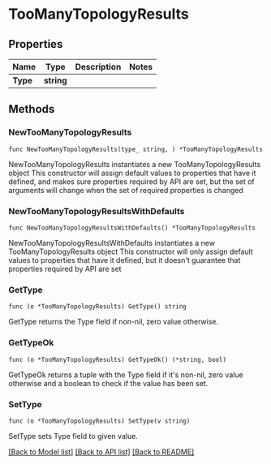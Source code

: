# TooManyTopologyResults

## Properties

Name | Type | Description | Notes
------------ | ------------- | ------------- | -------------
**Type** | **string** |  | 

## Methods

### NewTooManyTopologyResults

`func NewTooManyTopologyResults(type_ string, ) *TooManyTopologyResults`

NewTooManyTopologyResults instantiates a new TooManyTopologyResults object
This constructor will assign default values to properties that have it defined,
and makes sure properties required by API are set, but the set of arguments
will change when the set of required properties is changed

### NewTooManyTopologyResultsWithDefaults

`func NewTooManyTopologyResultsWithDefaults() *TooManyTopologyResults`

NewTooManyTopologyResultsWithDefaults instantiates a new TooManyTopologyResults object
This constructor will only assign default values to properties that have it defined,
but it doesn't guarantee that properties required by API are set

### GetType

`func (o *TooManyTopologyResults) GetType() string`

GetType returns the Type field if non-nil, zero value otherwise.

### GetTypeOk

`func (o *TooManyTopologyResults) GetTypeOk() (*string, bool)`

GetTypeOk returns a tuple with the Type field if it's non-nil, zero value otherwise
and a boolean to check if the value has been set.

### SetType

`func (o *TooManyTopologyResults) SetType(v string)`

SetType sets Type field to given value.



[[Back to Model list]](../README.md#documentation-for-models) [[Back to API list]](../README.md#documentation-for-api-endpoints) [[Back to README]](../README.md)


